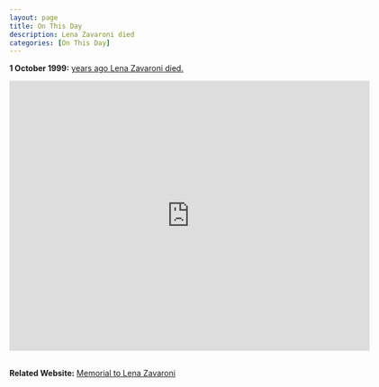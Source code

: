 ```yaml
---
layout: page
title: On This Day
description: Lena Zavaroni died
categories: [On This Day]
---
```


**1 October 1999:**
[<span id="age1"></span> years ago Lena Zavaroni died.](/biography/lena-zavaroni#death)

<div class="responsive-video">
<iframe width="640px" height="480px" src="https://www.youtube.com/embed/QLaspFaye3A?rel=0&showinfo=1" frameborder="0" allowfullscreen=""></iframe>
</div>

<br />

**Related Website:**
<span class="post-categories">[Memorial to Lena Zavaroni](https://fanz-of-lena-zavaroni.muchloved.com)</span>

<!-- Script for calculating number of years ago -->
<script>
var dob = '19991001';
var year = Number(dob.substr(0, 4));
var month = Number(dob.substr(4, 2)) - 1;
var day = Number(dob.substr(6, 2));
var today = new Date();
var age1 = today.getFullYear() - year;
if (today.getMonth() < month || (today.getMonth() == month && today.getDate() < day)) {
age1--;
}
document.getElementById("age1").innerHTML=age1;
</script>
